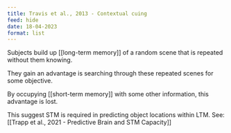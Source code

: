 ```yaml
---
title: Travis et al., 2013 - Contextual cuing
feed: hide
date: 18-04-2023
format: list
---
```



Subjects build up [[long-term memory]] of a random scene that is repeated without them knowing.

They gain an advantage is searching through these repeated scenes for some objective.

By occupying [[short-term memory]] with some other information, this advantage is lost.

This suggest STM is required in predicting object locations within LTM. See: [[Trapp et al., 2021 - Predictive Brain and STM Capacity]]